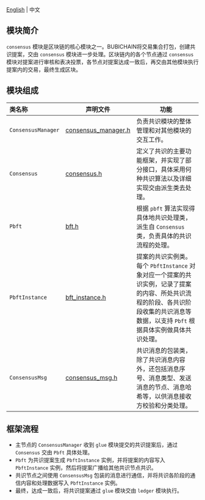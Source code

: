 [English](README.md) | 中文

## 模块简介
`consensus` 模块是区块链的核心模块之一。BUBICHAIN将交易集合打包，创建共识提案，交由 `consensus` 模块进一步处理。区块链内的各个节点通过 `consensus` 模块对提案进行审核和表决投票，各节点对提案达成一致后，再交由其他模块执行提案内的交易，最终生成区块。

## 模块组成
类名称 | 声明文件 | 功能
|:--- | --- | ---
|`ConsensusManager` | [consensus_manager.h](./consensus_manager.h) | 负责共识模块的整体管理和对其他模块的交互工作。
|`Consensus`        | [consensus.h](./consensus.h)                 | 定义了共识的主要功能框架，并实现了部分接口，具体采用何种共识算法以及详细实现交由派生类去处理。
|`Pbft`             | [bft.h](./bft.h)                             | 根据 `pbft` 算法实现得具体地共识处理类，派生自 `Consensus` 类，负责具体的共识流程的处理。
|`PbftInstance`     | [bft_instance.h](./bft_instance.h)           | 提案的共识实例类。每个 `PbftInstance` 对象对应一个提案的共识实例，记录了提案的内容、所处共识流程的阶段、各共识阶段收集的共识消息等数据，以支持 `Pbft` 根据具体实例做具体共识处理。
|`ConsensusMsg`     | [consensus_msg.h](./consensus_msg.h)         | 共识消息的包装类，除了共识消息内容外，还包括消息序号、消息类型、发送消息的节点、消息哈希等，以供消息接收方校验和分类处理。

## 框架流程
- 主节点的 `ConsensusManager` 收到 `glue` 模块提交的共识提案后，通过 `Consensus` 交由 `Pbft` 具体处理。
- `Pbft` 为共识提案生成 `PbftInstance` 实例，并将提案的内容写入 `PbftInstance` 实例，然后将提案广播给其他共识节点共识。
- 共识节点之间使用 `ConsensusMsg` 包装的消息进行通信，并将共识各阶段的通信内容和处理数据写入 `PbftInstance` 实例。
- 最终，达成一致后，将共识提案通过 `glue` 模块交由 `ledger` 模块执行。


